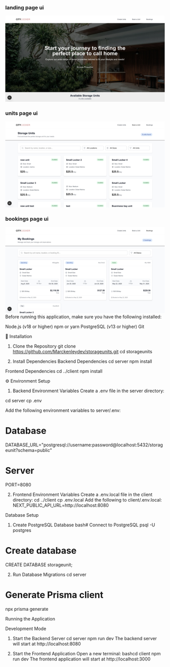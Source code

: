 ### landing page ui
![landing page ui](./assets/landing.jpg)
### units page ui
![units page ui](./assets/unitsdash.jpg)
### bookings page ui
![bookings page ui](./assets/bookingdash.jpg)
Before running this application, make sure you have the following installed:

Node.js (v18 or higher)
npm or yarn
PostgreSQL (v13 or higher)
Git

🚀 Installation

1. Clone the Repository
git clone https://github.com/Marckenleydev/storageunits.git
cd storageunits

2. Install Dependencies
Backend Dependencies
cd server
npm install

Frontend Dependencies
cd ../client
npm install

⚙️ Environment Setup
1. Backend Environment Variables
Create a .env file in the server directory:

cd server
cp .env

Add the following environment variables to server/.env:
# Database
DATABASE_URL="postgresql://username:password@localhost:5432/storageunit?schema=public"

# Server
PORT=8080

2. Frontend Environment Variables
Create a .env.local file in the client directory:
cd ../client
cp  .env.local
Add the following to client/.env.local:
NEXT_PUBLIC_API_URL=http://localhost:8080

 Database Setup
1. Create PostgreSQL Database
bash# Connect to PostgreSQL
psql -U postgres

# Create database
CREATE DATABASE storageunit;

2. Run Database Migrations
cd server

# Generate Prisma client
npx prisma generate

Running the Application

Development Mode
1. Start the Backend Server
cd server
npm run dev
The backend server will start at http://localhost:8080

2. Start the Frontend Application
Open a new terminal:
bashcd client
npm run dev
The frontend application will start at http://localhost:3000